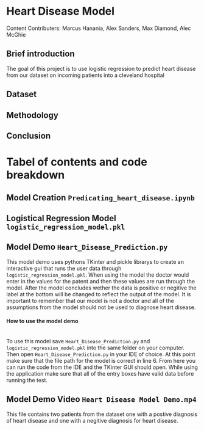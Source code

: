 # Heart Disease Model
Content Contributers: Marcus Hanania, Alex Sanders, Max Diamond, Alec McGhie

## Brief introduction

The goal of this project is to use logistic regression to predict heart disease from our dataset on incoming patients into a cleveland hospital

## Dataset


## Methodology

## Conclusion

# Tabel of contents and code breakdown

## Model Creation `Predicating_heart_disease.ipynb`

## Logistical Regression Model `logistic_regression_model.pkl`

## Model Demo `Heart_Disease_Prediction.py`
This model demo uses pythons TKinter and pickle librarys to create an interactive gui that runs the user data through `logistic_regression_model.pkl`. When using the model the doctor would enter in the values for the patent and then these values are run through the model. After the model concludes wether the data is positive or negitive the label at the bottom will be changed to reflect the output of the model. It is important to remember that our model is not a doctor and all of the assumptions from the model should not be used to diagnose heart disease.
#### How to use the model demo
<br> To use this model save `Heart_Disease_Prediction.py` and `logistic_regression_model.pkl` into the same folder on your computer. Then open `Heart_Disease_Prediction.py` in your IDE of choice. At this point make sure that the file path for the model is correct in line 6. From here you can run the code from the IDE and the TKinter GUI should open. While using the application make sure that all of the entry boxes have valid data before running the test.
## Model Demo Video `Heart Disease Model Demo.mp4`
This file contains two patients from the dataset one with a postive diagnosis of heart disease and one with a negitive diagnosis for heart disease.
